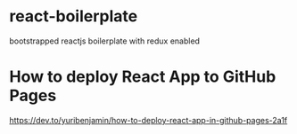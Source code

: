 # react-boilerplate
bootstrapped reactjs boilerplate with redux enabled

# How to deploy React App to GitHub Pages
https://dev.to/yuribenjamin/how-to-deploy-react-app-in-github-pages-2a1f

